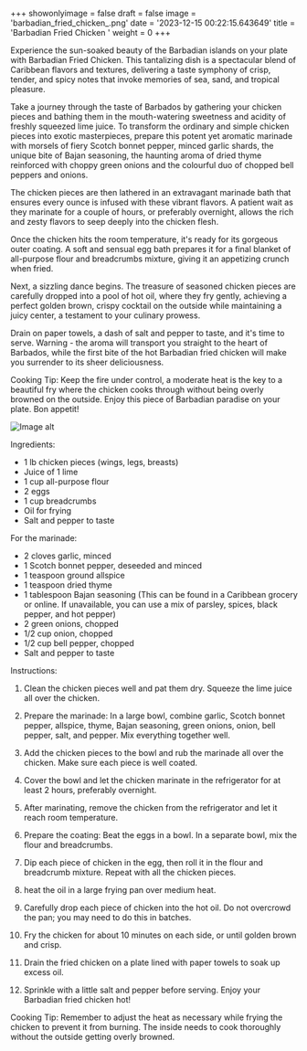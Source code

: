 +++ 
showonlyimage = false 
draft = false 
image = 'barbadian_fried_chicken_.png'
date = '2023-12-15 00:22:15.643649' 
title = 'Barbadian Fried Chicken ' 
weight = 0
+++ 

<!--more-->
 
Experience the sun-soaked beauty of the Barbadian islands on your plate with Barbadian Fried Chicken. This tantalizing dish is a spectacular blend of Caribbean flavors and textures, delivering a taste symphony of crisp, tender, and spicy notes that invoke memories of sea, sand, and tropical pleasure.

Take a journey through the taste of Barbados by gathering your chicken pieces and bathing them in the mouth-watering sweetness and acidity of freshly squeezed lime juice. To transform the ordinary and simple chicken pieces into exotic masterpieces, prepare this potent yet aromatic marinade with morsels of fiery Scotch bonnet pepper, minced garlic shards, the unique bite of Bajan seasoning, the haunting aroma of dried thyme reinforced with choppy green onions and the colourful duo of chopped bell peppers and onions. 

The chicken pieces are then lathered in an extravagant marinade bath that ensures every ounce is infused with these vibrant flavors. A patient wait as they marinate for a couple of hours, or preferably overnight, allows the rich and zesty flavors to seep deeply into the chicken flesh. 

Once the chicken hits the room temperature, it's ready for its gorgeous outer coating. A soft and sensual egg bath prepares it for a final blanket of all-purpose flour and breadcrumbs mixture, giving it an appetizing crunch when fried.

Next, a sizzling dance begins. The treasure of seasoned chicken pieces are carefully dropped into a pool of hot oil, where they fry gently, achieving a perfect golden brown, crispy cocktail on the outside while maintaining a juicy center, a testament to your culinary prowess.

Drain on paper towels, a dash of salt and pepper to taste, and it's time to serve. Warning - the aroma will transport you straight to the heart of Barbados, while the first bite of the hot Barbadian fried chicken will make you surrender to its sheer deliciousness.

Cooking Tip: Keep the fire under control, a moderate heat is the key to a beautiful fry where the chicken cooks through without being overly browned on the outside. Enjoy this piece of Barbadian paradise on your plate. Bon appetit! 

![Image alt](/barbadian_fried_chicken_.png '300px')

Ingredients: 

- 1 lb chicken pieces (wings, legs, breasts)
- Juice of 1 lime
- 1 cup all-purpose flour
- 2 eggs
- 1 cup breadcrumbs
- Oil for frying
- Salt and pepper to taste

For the marinade:

- 2 cloves garlic, minced
- 1 Scotch bonnet pepper, deseeded and minced
- 1 teaspoon ground allspice
- 1 teaspoon dried thyme
- 1 tablespoon Bajan seasoning (This can be found in a Caribbean grocery or online. If unavailable, you can use a mix of parsley, spices, black pepper, and hot pepper)
- 2 green onions, chopped
- 1/2 cup onion, chopped
- 1/2 cup bell pepper, chopped
- Salt and pepper to taste

Instructions:

1. Clean the chicken pieces well and pat them dry. Squeeze the lime juice all over the chicken.

2. Prepare the marinade: In a large bowl, combine garlic, Scotch bonnet pepper, allspice, thyme, Bajan seasoning, green onions, onion, bell pepper, salt, and pepper. Mix everything together well.

3. Add the chicken pieces to the bowl and rub the marinade all over the chicken. Make sure each piece is well coated.

4. Cover the bowl and let the chicken marinate in the refrigerator for at least 2 hours, preferably overnight.

5. After marinating, remove the chicken from the refrigerator and let it reach room temperature.

6. Prepare the coating: Beat the eggs in a bowl. In a separate bowl, mix the flour and breadcrumbs.

7. Dip each piece of chicken in the egg, then roll it in the flour and breadcrumb mixture. Repeat with all the chicken pieces.

8. heat the oil in a large frying pan over medium heat.

9. Carefully drop each piece of chicken into the hot oil. Do not overcrowd the pan; you may need to do this in batches.

10. Fry the chicken for about 10 minutes on each side, or until golden brown and crisp.

11. Drain the fried chicken on a plate lined with paper towels to soak up excess oil.

12. Sprinkle with a little salt and pepper before serving. Enjoy your Barbadian fried chicken hot!

Cooking Tip: Remember to adjust the heat as necessary while frying the chicken to prevent it from burning. The inside needs to cook thoroughly without the outside getting overly browned.